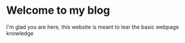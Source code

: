 # Welcome to my blog

I'm glad you are here, this website is meant to lear the basic webpage knowledge
